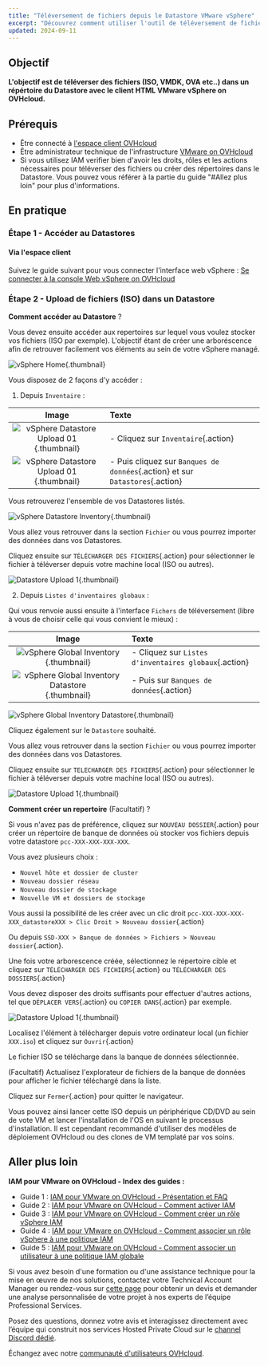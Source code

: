 ```yaml
---
title: "Téléversement de fichiers depuis le Datastore VMware vSphere"
excerpt: "Découvrez comment utiliser l'outil de téléversement de fichiers du Datastore VMware vSphere on OVHcloud dédié afin de pouvoir importer des données"
updated: 2024-09-11
---
```


## Objectif

**L'objectif est de téléverser des fichiers (ISO, VMDK, OVA etc..) dans un répértoire du Datastore avec le client HTML VMware vSphere on OVHcloud.**

## Prérequis

- Être connecté à [l'espace client OVHcloud](/links/manager)
- Être administrateur technique de l'infrastructure [VMware on OVHcloud](https://www.ovhcloud.com/fr/enterprise/products/hosted-private-cloud/)
- Si vous utilisez IAM verifier bien d'avoir les droits, rôles et les actions nécessaires pour téléverser des fichiers ou créer des répertoires dans le Datastore. Vous pouvez vous référer à la partie du guide "#Allez plus loin" pour plus d'informations.

## En pratique

### Étape 1 - Accéder au Datastores

#### Via l'espace client

Suivez le guide suivant pour vous connecter l'interface web vSphere : [Se connecter à la console Web vSphere on OVHcloud](/pages/hosted_private_cloud/hosted_private_cloud_powered_by_vmware/vsphere_interface_connexion)

### Étape 2 - Upload de fichiers (ISO) dans un Datastore

**Comment accéder au Datastore** ?

Vous devez ensuite accéder aux repertoires sur lequel vous voulez stocker vos fichiers (ISO par exemple). L'objectif étant de créer une arboréscence afin de retrouver facilement vos éléments au sein de votre vSphere managé.

![vSphere Home](images/vsphere_home.png){.thumbnail}

Vous disposez de 2 façons d'y accéder :

1. Depuis `Inventaire` :

|                                   **Image**                                    | **Texte**                                                                     |
|:------------------------------------------------------------------------------:|:------------------------------------------------------------------------------|
|  ![vSphere Datastore Upload 01](images/datastore_inventory_2.png){.thumbnail}  | - Cliquez sur `Inventaire`{.action}                                           |
|        ![vSphere Datastore Upload 01](images/datastore.png){.thumbnail}        | - Puis cliquez sur `Banques de données`{.action} et sur `Datastores`{.action} |

Vous retrouverez l'ensemble de vos Datastores listés.

![vSphere Datastore Inventory](images/inventory_datastore.png){.thumbnail}

Vous allez vous retrouver dans la section `Fichier` ou vous pourrez importer des données dans vos Datastores.

Cliquez ensuite sur `TÉLÉCHARGER DES FICHIERS`{.action} pour sélectionner le fichier à téléverser depuis votre machine local (ISO ou autres).

![Datastore Upload 1](images/datastore_4.png){.thumbnail}

2. Depuis `Listes d'inventaires globaux` :

Qui vous renvoie aussi ensuite à l'interface `Fichers` de téléversement (libre à vous de choisir celle qui vous convient le mieux) :

|                                         **Image**                                         | **Texte**                                             |
|:-----------------------------------------------------------------------------------------:|:------------------------------------------------------|
| ![vSphere Global Inventory](images/global_inventory.png){.thumbnail}               | - Cliquez sur `Listes d'inventaires globaux`{.action} |
| ![vSphere Global Inventory Datastore](images/global_inventory_datastores.png){.thumbnail} | - Puis sur `Banques de données`{.action}              |             

![vSphere Global Inventory Datastore](images/global_inventory_datastores_2.png){.thumbnail}

Cliquez également sur le `Datastore` souhaité.

Vous allez vous retrouver dans la section `Fichier` ou vous pourrez importer des données dans vos Datastores.

Cliquez ensuite sur `TELECHARGER DES FICHIERS`{.action} pour sélectionner le fichier à téléverser depuis votre machine local (ISO ou autres).

![Datastore Upload 1](images/datastore_4.png){.thumbnail}

**Comment créer un repertoire** (Facultatif) ?

Si vous n'avez pas de préférence, cliquez sur `NOUVEAU DOSSIER`{.action} pour créer un répertoire de banque de données où stocker vos fichiers depuis votre datastore `pcc-XXX-XXX-XXX-XXX`.

Vous avez plusieurs choix :

- `Nouvel hôte et dossier de cluster`
- `Nouveau dossier réseau`
- `Nouveau dossier de stockage`
- `Nouvelle VM et dossiers de stockage`

Vous aussi la possibilité de les créer avec un clic droit `pcc-XXX-XXX-XXX-XXX_datastoreXXX > Clic Droit > Nouveau dossier`{.action} 

Ou depuis `SSD-XXX > Banque de données > Fichiers > Nouveau dossier`{.action}.

Une fois votre arborescence créée, sélectionnez le répertoire cible et cliquez sur `TÉLÉCHARGER DES FICHIERS`{.action} ou `TÉLÉCHARGER DES DOSSIERS`{.action}

Vous devez disposer des droits suffisants pour effectuer d'autres actions, tel que `DÉPLACER VERS`{.action} ou `COPIER DANS`{.action} par exemple.

![Datastore Upload 1](images/datastore_upload_1.png){.thumbnail}

Localisez l'élément à télécharger depuis votre ordinateur local (un fichier `XXX.iso`) et cliquez sur `Ouvrir`{.action}

Le fichier ISO se télécharge dans la banque de données sélectionnée.

(Facultatif) Actualisez l'explorateur de fichiers de la banque de données pour afficher le fichier téléchargé dans la liste.

Cliquez sur `Fermer`{.action} pour quitter le navigateur.

Vous pouvez ainsi lancer cette ISO depuis un périphérique CD/DVD au sein de vote VM et lancer l'installation de l'OS en suivant le processus d'installation. Il est cependant recommandé d'utiliser des modèles de déploiement OVHcloud ou des clones de VM templaté par vos soins.

## Aller plus loin

**IAM pour VMware on OVHcloud - Index des guides :**

- Guide 1 : [IAM pour VMware on OVHcloud - Présentation et FAQ](/pages/hosted_private_cloud/hosted_private_cloud_powered_by_vmware/vmware_iam_getting_started)
- Guide 2 : [IAM pour VMware on OVHcloud - Comment activer IAM](/pages/hosted_private_cloud/hosted_private_cloud_powered_by_vmware/vmware_iam_activation)
- Guide 3 : [IAM pour VMware on OVHcloud - Comment créer un rôle vSphere IAM](/pages/hosted_private_cloud/hosted_private_cloud_powered_by_vmware/vmware_iam_role)
- Guide 4 : [IAM pour VMware on OVHcloud - Comment associer un rôle vSphere à une politique IAM](/pages/hosted_private_cloud/hosted_private_cloud_powered_by_vmware/vmware_iam_role_policy)
- Guide 5 : [IAM pour VMware on OVHcloud - Comment associer un utilisateur à une politique IAM globale](/pages/hosted_private_cloud/hosted_private_cloud_powered_by_vmware/vmware_iam_user_policy)

Si vous avez besoin d'une formation ou d'une assistance technique pour la mise en œuvre de nos solutions, contactez votre Technical Account Manager ou rendez-vous sur [cette page](/links/professional-services) pour obtenir un devis et demander une analyse personnalisée de votre projet à nos experts de l’équipe Professional Services.

Posez des questions, donnez votre avis et interagissez directement avec l’équipe qui construit nos services Hosted Private Cloud sur le [channel Discord dédié](<https://discord.gg/ovhcloud>).

Échangez avec notre [communauté d'utilisateurs OVHcloud](/links/community).
